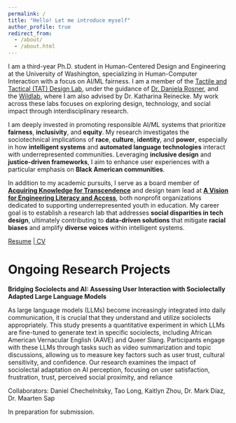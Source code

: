 ```yaml
---
permalink: /
title: "Hello! Let me introduce myself"
author_profile: true
redirect_from: 
  - /about/
  - /about.html
---
```


I am a third-year Ph.D. student in Human-Centered Design and Engineering at the University of Washington, specializing in Human-Computer Interaction with a focus on AI/ML fairness. I am a member of the [Tactile and Tactical (TAT) Design Lab](https://tat-lab.github.io/), under the guidance of [Dr. Daniela Rosner](https://www.hcde.washington.edu/rosner), and the [Wildlab](https://wildlab.cs.washington.edu/), where I am also advised by Dr. Katharina Reinecke. My work across these labs focuses on exploring design, technology, and social impact through interdisciplinary research.


I am deeply invested in promoting responsible AI/ML systems that prioritize **fairness**, **inclusivity**, and **equity**. My research investigates the sociotechnical implications of **race**, **culture**, **identity**, and **power**, especially in how **intelligent systems** and **automated language technologies** interact with underrepresented communities. Leveraging **inclusive design** and **justice-driven frameworks**, I aim to enhance user experiences with a particular emphasis on **Black American communities**.

In addition to my academic pursuits, I serve as a board member of [**Acquiring Knowledge for Transcendence**](https://www.aktcommunity.org/) and design team lead at [**A Vision for Engineering Literacy and Access**](http://students.washington.edu/avelauw/index.html), both nonprofit organizations dedicated to supporting underrepresented youth in education. My career goal is to establish a research lab that addresses **social disparities in tech design**, ultimately contributing to **data-driven solutions** that mitigate **racial biases** and amplify **diverse voices** within intelligent systems.

[Resume](http://jeffreybasoah.github.io/files/BasoahJeffreyResume.pdf) [| CV](http://jeffreybasoah.github.io/files/BasoahJeffreyCV.pdf)

Ongoing Research Projects
======

**Bridging Sociolects and AI: Assessing User Interaction with Sociolectally Adapted Large Language Models**

As large language models (LLMs) become increasingly integrated into daily communication, it is crucial that they understand and utilize sociolects appropriately. This study presents a quantitative experiment in which LLMs are fine-tuned to generate text in specific sociolects, including African American Vernacular English (AAVE) and Queer Slang. Participants engage with these LLMs through tasks such as video summarization and topic discussions, allowing us to measure key factors such as user trust, cultural sensitivity, and confidence. Our research examines the impact of sociolectal adaptation on AI perception, focusing on user satisfaction, frustration, trust, perceived social proximity, and reliance

Collaborators: Daniel Chechelnitsky, Tao Long, Kaitlyn Zhou, Dr. Mark Díaz, Dr. Maarten Sap

In preparation for submission.


